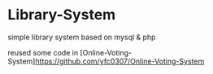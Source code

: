 # Library-System
simple library system based on mysql &amp; php

reused some code in [Online-Voting-System]https://github.com/yfc0307/Online-Voting-System
